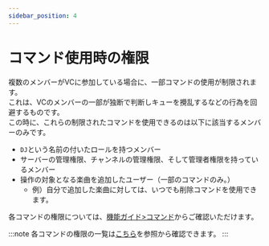 ```yaml
---
sidebar_position: 4
---
```


# コマンド使用時の権限
複数のメンバーがVCに参加している場合に、一部コマンドの使用が制限されます。  
これは、VCのメンバーの一部が独断で判断しキューを攪乱するなどの行為を回避するものです。  
この時に、これらの制限されたコマンドを使用できるのは以下に該当するメンバーのみです。
- `DJ`という名前の付いたロールを持つメンバー
- サーバーの管理権限、チャンネルの管理権限、そして管理者権限を持っているメンバー  
- 操作の対象となる楽曲を追加したユーザー（一部のコマンドのみ。）
  - 例）自分で追加した楽曲に対しては、いつでも削除コマンドを使用できます。  

各コマンドの権限については、[機能ガイド>コマンド](../commands/commands/overview.md)からご確認いただけます。

:::note
各コマンドの権限の一覧は[こちら](https://github.com/mtripg6666tdr/Discord-SimpleMusicBot/issues/519#issuecomment-1264396918)を参照から確認できます。
:::
